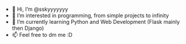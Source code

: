 - 👋 Hi, I’m @sskyyyyyyy
- 👀 I’m interested in programming, from simple projects to infinity
- 🌱 I’m currently learning Python and Web Development (Flask mainly then Django)
- 📫 Feel free to dm me :D

<!---
sskyyyyyyy/sskyyyyyyy is a ✨ special ✨ repository because its `README.md` (this file) appears on your GitHub profile.
You can click the Preview link to take a look at your changes.
--->
